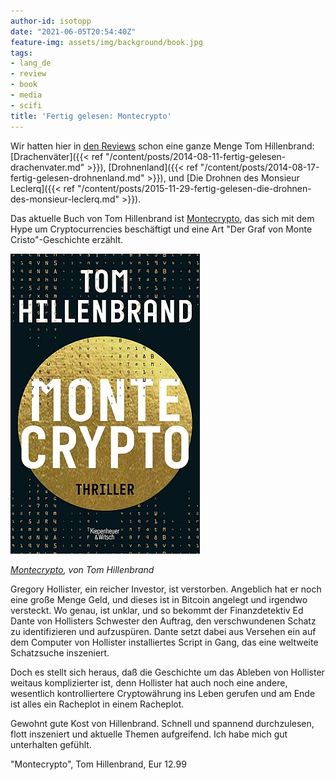 ```yaml
---
author-id: isotopp
date: "2021-06-05T20:54:40Z"
feature-img: assets/img/background/book.jpg
tags:
- lang_de
- review
- book
- media
- scifi
title: 'Fertig gelesen: Montecrypto'
---
```


Wir hatten hier in [den Reviews](https://blog.koehntopp.info/tags/#review) schon eine ganze Menge Tom Hillenbrand: [Drachenväter]({{< ref "/content/posts/2014-08-11-fertig-gelesen-drachenvater.md" >}}), [Drohnenland]({{< ref "/content/posts/2014-08-17-fertig-gelesen-drohnenland.md" >}}), und [Die Drohnen des Monsieur Leclerq]({{< ref "/content/posts/2015-11-29-fertig-gelesen-die-drohnen-des-monsieur-leclerq.md" >}}).

Das aktuelle Buch von Tom Hillenbrand ist [Montecrypto](https://www.amazon.de/dp/3462001574), das sich mit dem Hype um Cryptocurrencies beschäftigt und eine Art "Der Graf von Monte Cristo"-Geschichte erzählt.

[![](/uploads/2021/06/montecrypto.jpg)](https://www.amazon.de/dp/3462001574)

*[Montecrypto](https://www.amazon.de/dp/3462001574), von Tom Hillenbrand*

Gregory Hollister, ein reicher Investor, ist verstorben. Angeblich hat er noch eine große Menge Geld, und dieses ist in Bitcoin angelegt und irgendwo versteckt. Wo genau, ist unklar, und so bekommt der Finanzdetektiv Ed Dante von Hollisters Schwester den Auftrag, den verschwundenen Schatz zu identifizieren und aufzuspüren. Dante setzt dabei aus Versehen ein auf dem Computer von Hollister installiertes Script in Gang, das eine weltweite Schatzsuche inszeniert.

Doch es stellt sich heraus, daß die Geschichte um das Ableben von Hollister weitaus komplizierter ist, denn Hollister hat auch noch eine andere, wesentlich kontrolliertere Cryptowährung ins Leben gerufen und am Ende ist alles ein Racheplot in einem Racheplot.

Gewohnt gute Kost von Hillenbrand. Schnell und spannend durchzulesen, flott inszeniert und aktuelle Themen aufgreifend. Ich habe mich gut unterhalten gefühlt.

"Montecrypto", Tom Hillenbrand, Eur 12.99
